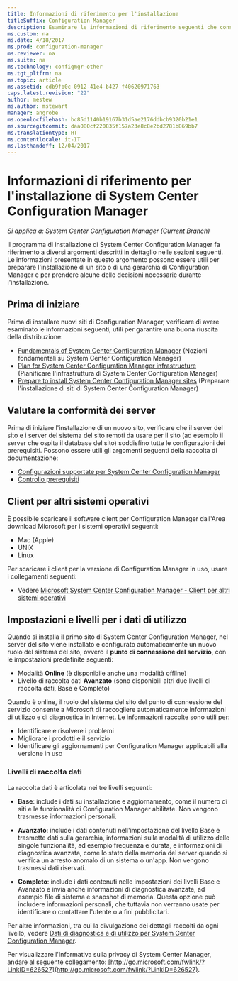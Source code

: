 ```yaml
---
title: Informazioni di riferimento per l'installazione
titleSuffix: Configuration Manager
description: Esaminare le informazioni di riferimento seguenti che consentono di preparare l'installazione di un sito o di una gerarchia di Configuration Manager.
ms.custom: na
ms.date: 4/18/2017
ms.prod: configuration-manager
ms.reviewer: na
ms.suite: na
ms.technology: configmgr-other
ms.tgt_pltfrm: na
ms.topic: article
ms.assetid: cdb9fb0c-0912-41e4-b427-f40620971763
caps.latest.revision: "22"
author: mestew
ms.author: mstewart
manager: angrobe
ms.openlocfilehash: bc85d1140b19167b31d5ae2176ddbcb9320b21e1
ms.sourcegitcommit: daa080cf220835f157a23e8c8e2bd2781b869bb7
ms.translationtype: HT
ms.contentlocale: it-IT
ms.lasthandoff: 12/04/2017
---
```

# <a name="reference-for-system-center-configuration-manager-setup"></a>Informazioni di riferimento per l'installazione di System Center Configuration Manager

*Si applica a: System Center Configuration Manager (Current Branch)*

Il programma di installazione di System Center Configuration Manager fa riferimento a diversi argomenti descritti in dettaglio nelle sezioni seguenti. Le informazioni presentate in questo argomento possono essere utili per preparare l'installazione di un sito o di una gerarchia di Configuration Manager e per prendere alcune delle decisioni necessarie durante l'installazione.  


##  <a name="bkmk_start"></a> Prima di iniziare  
Prima di installare nuovi siti di Configuration Manager, verificare di avere esaminato le informazioni seguenti, utili per garantire una buona riuscita della distribuzione:  

-   [Fundamentals of System Center Configuration Manager](../../../../core/understand/fundamentals.md) (Nozioni fondamentali su System Center Configuration Manager)  
-   [Plan for System Center Configuration Manager infrastructure](../../../plan-design/network/configure-firewalls-ports-domains.md) (Pianificare l'infrastruttura di System Center Configuration Manager)  
-   [Prepare to install System Center Configuration Manager sites](prepare-to-install-sites.md) (Preparare l'installazione di siti di System Center Configuration Manager)  

##  <a name="bkmk_assess"></a> Valutare la conformità dei server  
Prima di iniziare l'installazione di un nuovo sito, verificare che il server del sito e i server del sistema del sito remoti da usare per il sito (ad esempio il server che ospita il database del sito) soddisfino tutte le configurazioni dei prerequisiti. Possono essere utili gli argomenti seguenti della raccolta di documentazione:  

-   [Configurazioni supportate per System Center Configuration Manager](../../../../core/plan-design/configs/supported-configurations.md)  
-   [Controllo prerequisiti](prerequisite-checker.md)  

##  <a name="bkmk_Addclients"></a> Client per altri sistemi operativi  
È possibile scaricare il software client per Configuration Manager dall'Area download Microsoft per i sistemi operativi seguenti:  

-   Mac   (Apple)  
-   UNIX  
-   Linux  

Per scaricare i client per la versione di Configuration Manager in uso, usare i collegamenti seguenti:  

-   Vedere [Microsoft System Center Configuration Manager - Client per altri sistemi operativi](http://www.microsoft.com/download/details.aspx?id=47719)  

##  <a name="bkmk_usage"></a> Impostazioni e livelli per i dati di utilizzo  
Quando si installa il primo sito di System Center Configuration Manager, nel server del sito viene installato e configurato automaticamente un nuovo ruolo del sistema del sito, ovvero il **punto di connessione del servizio**, con le impostazioni predefinite seguenti:  

-   Modalità **Online** (è disponibile anche una modalità offline)  
-   Livello di raccolta dati **Avanzato** (sono disponibili altri due livelli di raccolta dati, Base e Completo)  

Quando è online, il ruolo del sistema del sito del punto di connessione del servizio consente a Microsoft di raccogliere automaticamente informazioni di utilizzo e di diagnostica in Internet. Le informazioni raccolte sono utili per:  

-   Identificare e risolvere i problemi  
-   Migliorare i prodotti e il servizio  
-   Identificare gli aggiornamenti per Configuration Manager applicabili alla versione in uso  

### <a name="levels-of-data-collection"></a>Livelli di raccolta dati  
La raccolta dati è articolata nei tre livelli seguenti:

-   **Base**: include i dati su installazione e aggiornamento, come il numero di siti e le funzionalità di Configuration Manager abilitate. Non vengono trasmesse informazioni personali.  

-   **Avanzato**: include i dati contenuti nell'impostazione del livello Base e trasmette dati sulla gerarchia, informazioni sulla modalità di utilizzo delle singole funzionalità, ad esempio frequenza e durata, e informazioni di diagnostica avanzata, come lo stato della memoria del server quando si verifica un arresto anomalo di un sistema o un'app. Non vengono trasmessi dati riservati.  

-   **Completo**: include i dati contenuti nelle impostazioni dei livelli Base e Avanzato e invia anche informazioni di diagnostica avanzate, ad esempio file di sistema e snapshot di memoria. Questa opzione può includere informazioni personali, che tuttavia non verranno usate per identificare o contattare l'utente o a fini pubblicitari.  

Per altre informazioni, tra cui la divulgazione dei dettagli raccolti da ogni livello, vedere [Dati di diagnostica e di utilizzo per System Center Configuration Manager](../../../../core/plan-design/diagnostics/diagnostics-and-usage-data.md).  

Per visualizzare l'Informativa sulla privacy di System Center Manager, andare al seguente collegamento: [http://go.microsoft.com/fwlink/?LinkID=626527](http://go.microsoft.com/fwlink/?LinkID=626527).
